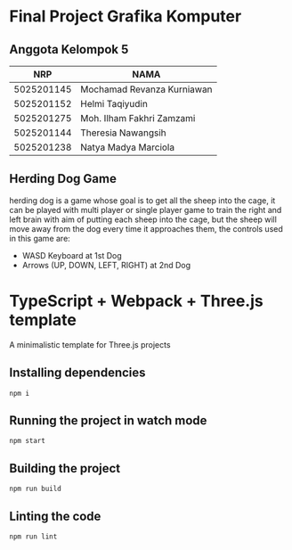 # Final Project Grafika Komputer

## Anggota Kelompok 5

| NRP        | NAMA                       |
| ---------- | -------------------------- |
| 5025201145 | Mochamad Revanza Kurniawan |
| 5025201152 | Helmi Taqiyudin            |
| 5025201275 | Moh. Ilham Fakhri Zamzami  |
| 5025201144 | Theresia Nawangsih         |
| 5025201238 | Natya Madya Marciola       |


## Herding Dog Game

herding dog is a game whose goal is to get all the sheep into the cage, it can be played with multi player or single player game to train the right and left brain with aim of putting each sheep into the cage, but the sheep will move away from the dog every time it approaches them, the controls used in this game are:
- WASD Keyboard at 1st Dog
- Arrows (UP, DOWN, LEFT, RIGHT) at 2nd Dog



# TypeScript + Webpack + Three.js template

A minimalistic template for Three.js projects


## Installing dependencies

    npm i

## Running the project in watch mode

    npm start

## Building the project

    npm run build

## Linting the code

    npm run lint

